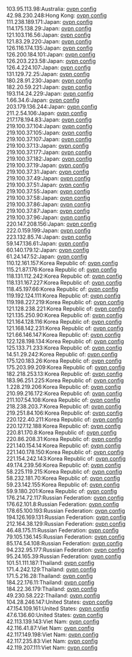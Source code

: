 103.95.113.98:Australia: [ovpn config](vpn/103_95_113_98.ovpn)  
42.98.230.248:Hong Kong: [ovpn config](vpn/42_98_230_248.ovpn)  
111.238.189.171:Japan: [ovpn config](vpn/111_238_189_171.ovpn)  
114.175.138.29:Japan: [ovpn config](vpn/114_175_138_29.ovpn)  
121.103.116.56:Japan: [ovpn config](vpn/121_103_116_56.ovpn)  
121.83.29.220:Japan: [ovpn config](vpn/121_83_29_220.ovpn)  
126.116.174.135:Japan: [ovpn config](vpn/126_116_174_135.ovpn)  
126.200.184.101:Japan: [ovpn config](vpn/126_200_184_101.ovpn)  
126.203.223.58:Japan: [ovpn config](vpn/126_203_223_58.ovpn)  
126.4.224.107:Japan: [ovpn config](vpn/126_4_224_107.ovpn)  
131.129.72.25:Japan: [ovpn config](vpn/131_129_72_25.ovpn)  
180.28.91.230:Japan: [ovpn config](vpn/180_28_91_230.ovpn)  
182.20.59.221:Japan: [ovpn config](vpn/182_20_59_221.ovpn)  
193.114.24.229:Japan: [ovpn config](vpn/193_114_24_229.ovpn)  
1.66.34.6:Japan: [ovpn config](vpn/1_66_34_6.ovpn)  
203.179.136.244:Japan: [ovpn config](vpn/203_179_136_244.ovpn)  
211.2.54.106:Japan: [ovpn config](vpn/211_2_54_106.ovpn)  
217.178.194.83:Japan: [ovpn config](vpn/217_178_194_83.ovpn)  
219.100.37.104:Japan: [ovpn config](vpn/219_100_37_104.ovpn)  
219.100.37.105:Japan: [ovpn config](vpn/219_100_37_105.ovpn)  
219.100.37.107:Japan: [ovpn config](vpn/219_100_37_107.ovpn)  
219.100.37.13:Japan: [ovpn config](vpn/219_100_37_13.ovpn)  
219.100.37.177:Japan: [ovpn config](vpn/219_100_37_177.ovpn)  
219.100.37.182:Japan: [ovpn config](vpn/219_100_37_182.ovpn)  
219.100.37.19:Japan: [ovpn config](vpn/219_100_37_19.ovpn)  
219.100.37.31:Japan: [ovpn config](vpn/219_100_37_31.ovpn)  
219.100.37.49:Japan: [ovpn config](vpn/219_100_37_49.ovpn)  
219.100.37.51:Japan: [ovpn config](vpn/219_100_37_51.ovpn)  
219.100.37.55:Japan: [ovpn config](vpn/219_100_37_55.ovpn)  
219.100.37.58:Japan: [ovpn config](vpn/219_100_37_58.ovpn)  
219.100.37.86:Japan: [ovpn config](vpn/219_100_37_86.ovpn)  
219.100.37.87:Japan: [ovpn config](vpn/219_100_37_87.ovpn)  
219.100.37.96:Japan: [ovpn config](vpn/219_100_37_96.ovpn)  
220.147.208.156:Japan: [ovpn config](vpn/220_147_208_156.ovpn)  
222.0.159.199:Japan: [ovpn config](vpn/222_0_159_199.ovpn)  
223.132.85.74:Japan: [ovpn config](vpn/223_132_85_74.ovpn)  
59.147.136.61:Japan: [ovpn config](vpn/59_147_136_61.ovpn)  
60.140.179.12:Japan: [ovpn config](vpn/60_140_179_12.ovpn)  
61.24.147.52:Japan: [ovpn config](vpn/61_24_147_52.ovpn)  
110.12.161.157:Korea Republic of: [ovpn config](vpn/110_12_161_157.ovpn)  
115.21.87.176:Korea Republic of: [ovpn config](vpn/115_21_87_176.ovpn)  
118.131.112.242:Korea Republic of: [ovpn config](vpn/118_131_112_242.ovpn)  
118.131.167.227:Korea Republic of: [ovpn config](vpn/118_131_167_227.ovpn)  
118.45.197.66:Korea Republic of: [ovpn config](vpn/118_45_197_66.ovpn)  
119.192.124.111:Korea Republic of: [ovpn config](vpn/119_192_124_111.ovpn)  
119.198.227.219:Korea Republic of: [ovpn config](vpn/119_198_227_219.ovpn)  
121.128.238.221:Korea Republic of: [ovpn config](vpn/121_128_238_221.ovpn)  
121.135.250.90:Korea Republic of: [ovpn config](vpn/121_135_250_90.ovpn)  
121.164.128.116:Korea Republic of: [ovpn config](vpn/121_164_128_116.ovpn)  
121.168.142.231:Korea Republic of: [ovpn config](vpn/121_168_142_231.ovpn)  
121.66.146.147:Korea Republic of: [ovpn config](vpn/121_66_146_147.ovpn)  
122.128.198.134:Korea Republic of: [ovpn config](vpn/122_128_198_134.ovpn)  
125.133.71.233:Korea Republic of: [ovpn config](vpn/125_133_71_233.ovpn)  
14.51.29.242:Korea Republic of: [ovpn config](vpn/14_51_29_242.ovpn)  
175.120.183.26:Korea Republic of: [ovpn config](vpn/175_120_183_26.ovpn)  
175.203.99.209:Korea Republic of: [ovpn config](vpn/175_203_99_209.ovpn)  
182.218.253.13:Korea Republic of: [ovpn config](vpn/182_218_253_13.ovpn)  
183.96.251.225:Korea Republic of: [ovpn config](vpn/183_96_251_225.ovpn)  
1.228.219.206:Korea Republic of: [ovpn config](vpn/1_228_219_206.ovpn)  
210.99.216.172:Korea Republic of: [ovpn config](vpn/210_99_216_172.ovpn)  
211.107.54.108:Korea Republic of: [ovpn config](vpn/211_107_54_108.ovpn)  
218.238.203.7:Korea Republic of: [ovpn config](vpn/218_238_203_7.ovpn)  
219.251.84.106:Korea Republic of: [ovpn config](vpn/219_251_84_106.ovpn)  
220.122.40.211:Korea Republic of: [ovpn config](vpn/220_122_40_211.ovpn)  
220.127.12.188:Korea Republic of: [ovpn config](vpn/220_127_12_188.ovpn)  
220.81.170.8:Korea Republic of: [ovpn config](vpn/220_81_170_8.ovpn)  
220.86.208.31:Korea Republic of: [ovpn config](vpn/220_86_208_31.ovpn)  
221.140.154.14:Korea Republic of: [ovpn config](vpn/221_140_154_14.ovpn)  
221.140.178.150:Korea Republic of: [ovpn config](vpn/221_140_178_150.ovpn)  
221.154.242.143:Korea Republic of: [ovpn config](vpn/221_154_242_143.ovpn)  
49.174.239.56:Korea Republic of: [ovpn config](vpn/49_174_239_56.ovpn)  
58.225.119.215:Korea Republic of: [ovpn config](vpn/58_225_119_215.ovpn)  
58.232.181.70:Korea Republic of: [ovpn config](vpn/58_232_181_70.ovpn)  
59.23.142.155:Korea Republic of: [ovpn config](vpn/59_23_142_155.ovpn)  
59.9.180.201:Korea Republic of: [ovpn config](vpn/59_9_180_201.ovpn)  
176.214.72.117:Russian Federation: [ovpn config](vpn/176_214_72_117.ovpn)  
176.62.101.8:Russian Federation: [ovpn config](vpn/176_62_101_8.ovpn)  
178.65.100.193:Russian Federation: [ovpn config](vpn/178_65_100_193.ovpn)  
194.126.169.131:Russian Federation: [ovpn config](vpn/194_126_169_131.ovpn)  
212.164.38.129:Russian Federation: [ovpn config](vpn/212_164_38_129.ovpn)  
46.48.175.11:Russian Federation: [ovpn config](vpn/46_48_175_11.ovpn)  
79.105.136.145:Russian Federation: [ovpn config](vpn/79_105_136_145.ovpn)  
85.174.54.108:Russian Federation: [ovpn config](vpn/85_174_54_108.ovpn)  
94.232.95.177:Russian Federation: [ovpn config](vpn/94_232_95_177.ovpn)  
95.24.165.39:Russian Federation: [ovpn config](vpn/95_24_165_39.ovpn)  
101.51.111.187:Thailand: [ovpn config](vpn/101_51_111_187.ovpn)  
171.4.242.129:Thailand: [ovpn config](vpn/171_4_242_129.ovpn)  
171.5.216.28:Thailand: [ovpn config](vpn/171_5_216_28.ovpn)  
184.22.176.11:Thailand: [ovpn config](vpn/184_22_176_11.ovpn)  
184.22.36.179:Thailand: [ovpn config](vpn/184_22_36_179.ovpn)  
49.230.58.222:Thailand: [ovpn config](vpn/49_230_58_222.ovpn)  
104.28.246.147:United States: [ovpn config](vpn/104_28_246_147.ovpn)  
47.154.109.161:United States: [ovpn config](vpn/47_154_109_161.ovpn)  
47.6.136.60:United States: [ovpn config](vpn/47_6_136_60.ovpn)  
42.113.139.143:Viet Nam: [ovpn config](vpn/42_113_139_143.ovpn)  
42.116.41.87:Viet Nam: [ovpn config](vpn/42_116_41_87.ovpn)  
42.117.149.198:Viet Nam: [ovpn config](vpn/42_117_149_198.ovpn)  
42.117.235.83:Viet Nam: [ovpn config](vpn/42_117_235_83.ovpn)  
42.119.207.111:Viet Nam: [ovpn config](vpn/42_119_207_111.ovpn)  
